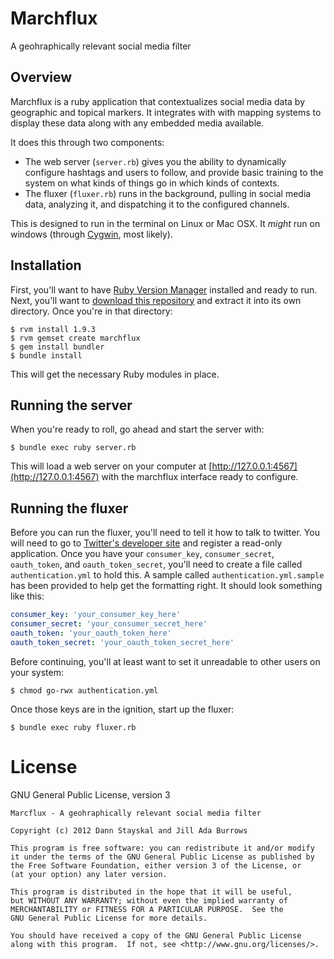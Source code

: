 Marchflux
=========

A geohraphically relevant social media filter


Overview
--------

Marchflux is a ruby application that contextualizes social media data by geographic and topical markers.  It integrates with with mapping systems to display these data along with any embedded media available.

It does this through two components:

* The web server (`server.rb`) gives you the ability to dynamically configure hashtags and users to follow, and provide basic training to the system on what kinds of things go in which kinds of contexts.
* The fluxer (`fluxer.rb`) runs in the background, pulling in social media data, analyzing it, and dispatching it to the configured channels.

This is designed to run in the terminal on Linux or Mac OSX.  It *might* run on windows (through [Cygwin](http://cygwin.com/), most likely).


Installation
------------

First, you'll want to have [Ruby Version Manager](http://beginrescueend.com) installed and ready to run.  Next, you'll want to [download this repository](http://github.com/danndalf/marchflux/zipball/master) and extract it into its own directory.  Once you're in that directory:

	$ rvm install 1.9.3
	$ rvm gemset create marchflux
	$ gem install bundler
	$ bundle install

This will get the necessary Ruby modules in place.


Running the server
------------------

When you're ready to roll, go ahead and start the server with:

	$ bundle exec ruby server.rb

This will load a web server on your computer at [http://127.0.0.1:4567](http://127.0.0.1:4567) with the marchflux interface ready to configure.


Running the fluxer
------------------

Before you can run the fluxer, you'll need to tell it how to talk to twitter.  You will need to go to [Twitter's developer site](http://dev.twitter.com) and register a read-only application.  Once you have your `consumer_key`, `consumer_secret`, `oauth_token`, and `oauth_token_secret`, you'll need to create a file called `authentication.yml` to hold this.  A sample called `authentication.yml.sample` has been provided to help get the formatting right.  It should look something like this:

```yaml
consumer_key: 'your_consumer_key_here'
consumer_secret: 'your_consumer_secret_here'
oauth_token: 'your_oauth_token_here'
oauth_token_secret: 'your_oauth_token_secret_here'
```

Before continuing, you'll at least want to set it unreadable to other users on your system:

	$ chmod go-rwx authentication.yml

Once those keys are in the ignition, start up the fluxer:

	$ bundle exec ruby fluxer.rb

License
=======

GNU General Public License, version 3

	Marcflux - A geohraphically relevant social media filter

	Copyright (c) 2012 Dann Stayskal and Jill Ada Burrows

	This program is free software: you can redistribute it and/or modify
	it under the terms of the GNU General Public License as published by
	the Free Software Foundation, either version 3 of the License, or
	(at your option) any later version.

	This program is distributed in the hope that it will be useful,
	but WITHOUT ANY WARRANTY; without even the implied warranty of
	MERCHANTABILITY or FITNESS FOR A PARTICULAR PURPOSE.  See the
	GNU General Public License for more details.

	You should have received a copy of the GNU General Public License
	along with this program.  If not, see <http://www.gnu.org/licenses/>.